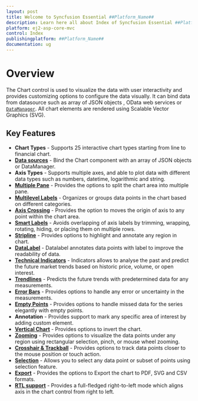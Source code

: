 ```yaml
---
layout: post
title: Welcome to Syncfusion Essential ##Platform_Name##
description: Learn here all about Index of Syncfusion Essential ##Platform_Name## widgets based on HTML5 and jQuery.
platform: ej2-asp-core-mvc
control: Index
publishingplatform: ##Platform_Name##
documentation: ug
---
```



# Overview

The Chart control is used to visualize the data with user interactivity and provides customizing options to configure the data visually.
It can bind data from  datasource such as array of JSON objects , OData web services or
[`DataManager`](http://ej2.syncfusion.com/documentation/data/api-dataManager.html). All chart elements are
rendered using Scalable Vector Graphics (SVG).

## Key Features

* **Chart Types** - Supports 25 interactive chart types starting from line to financial chart.
* [**Data sources**](https://ej2.syncfusion.com/aspnetmvc/Chart/LocalData#/material) - Bind the Chart component with an array of JSON objects or DataManager.
* **Axis Types** - Supports multiple axes, and able to plot data with different data types such as numbers, datetime, logarithmic and string.
* [**Multiple Pane**](https://ej2.syncfusion.com/aspnetmvc/Chart/Candle#/material) - Provides the options to split the chart area into multiple pane.
* [**Multilevel Labels**](https://ej2.syncfusion.com/aspnetmvc/Chart/MultiLevelLabels#/material) - Organizes or groups data points in the chart based on different categories.
* [**Axis Crossing**](https://ej2.syncfusion.com/aspnetmvc/Chart/AxesCrossing#/material) - Provides the option to moves the origin of axis to any point within the chart area.
* [**Smart Labels**](https://ej2.syncfusion.com/aspnetmvc/Chart/SmartAxisLabels#/material) - Avoids overlapping of axis labels by trimming, wrapping, rotating, hiding, or placing them on multiple rows.
* [**Stripline**](https://ej2.syncfusion.com/aspnetmvc/Chart/StripLine#/material) - Provides options to highlight and annotate any region in chart.
* [**DataLabel**](https://ej2.syncfusion.com/aspnetmvc/Chart/DataLabelTemplate#/material) - Datalabel annotates data points with label to improve the readability of data.
* [**Technical Indicators**](https://ej2.syncfusion.com/aspnetmvc/Chart/AccumulationDistribution#/material) - Indicators allows to analyse the past and predict the future market trends based on historic price, volume, or open interest.
* [**Trendlines**](https://ej2.syncfusion.com/aspnetmvc/Chart/Trendlines#/material) - Predicts the future trends with predetermined data for any measurements.
* [**Error Bars**](https://ej2.syncfusion.com/aspnetmvc/Chart/ErrorBar#/material) - Provides options to handle any error or uncertainty in the measurements.
* [**Empty Points**](https://ej2.syncfusion.com/aspnetmvc/Chart/AreaEmptyPoints#/material) - Provides options to handle missed data for the series elegantly with empty points.
* **Annotation** - Provides support to mark any specific area of interest by adding custom element.
* [**Vertical Chart**](https://ej2.syncfusion.com/aspnetmvc/Chart/VerticalChart#/material) - Provides options to invert the chart.
* [**Zooming**](https://ej2.syncfusion.com/aspnetmvc/Chart/Zooming#/material) - Provides options to visualize the data points under any region using rectangular selection, pinch, or mouse wheel zooming.
* [**Crosshair & Trackball**](https://ej2.syncfusion.com/aspnetmvc/Chart/Crosshair#/material) - Provides options to track data points closer to the mouse position or touch action.
* [**Selection**](https://ej2.syncfusion.com/aspnetmvc/Chart/Selection#/material) - Allows you to select any data point or subset of points using selection feature.
* [**Export**](https://ej2.syncfusion.com/aspnetmvc/Chart/Export#/material) - Provides the options to Export the chart to  PDF, SVG and CSV formats.
* [**RTL support**](https://ej2.syncfusion.com/aspnetmvc/Chart/InversedAxis#/material) - Provides a full-fledged right-to-left mode which aligns axis in the chart control from right to left.